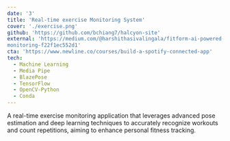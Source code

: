 ```yaml
---
date: '3'
title: 'Real-time exercise Monitoring System'
cover: './exercise.png'
github: 'https://github.com/bchiang7/halcyon-site'
external: 'https://medium.com/@harshithasivalingala/fitform-ai-powered-real-time-exercise-
monitoring-f22f1ec552d1'
cta: 'https://www.newline.co/courses/build-a-spotify-connected-app'
tech:
  - Machine Learning
  - Media Pipe
  - BlazePose
  - TensorFlow
  - OpenCV-Python
  - Conda
---
```


A real-time exercise monitoring application that leverages advanced pose estimation
and deep learning techniques to accurately recognize workouts and count repetitions,
aiming to enhance personal fitness tracking.
